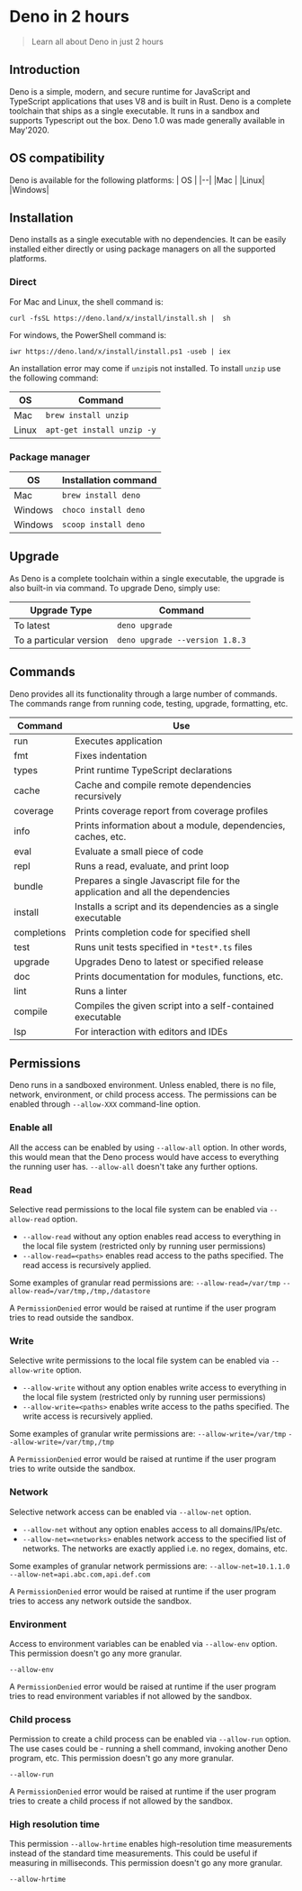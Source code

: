


# Deno in 2 hours

> Learn all about Deno in just 2 hours

## Introduction
Deno is a simple, modern, and secure runtime for JavaScript and TypeScript applications that uses V8 and is built in Rust. Deno is a complete toolchain that ships as a single executable. It runs in a sandbox and supports Typescript out the box. Deno 1.0 was made generally available in May'2020. 

## OS compatibility
Deno is available for the following platforms:
| OS |
|--|
|Mac  |
|Linux|
|Windows|

## Installation
Deno installs as a single executable with no dependencies. It can be easily installed either directly or using package managers on all the supported platforms.

### Direct
For Mac and Linux, the shell command is:

`curl -fsSL https://deno.land/x/install/install.sh |  sh` 

For windows, the PowerShell command is:

`iwr https://deno.land/x/install/install.ps1 -useb | iex`

An installation error may come if `unzip`is not installed. To install `unzip` use the following command:

|OS|Command  |
|--|--|
|Mac  |`brew install unzip` 
|Linux|`apt-get install unzip -y`


### Package manager
|OS|Installation command  |
|--|--|
|Mac  | `brew install deno` |
|Windows|`choco install deno`|
|Windows|`scoop install deno`

## Upgrade
As Deno is a complete toolchain within a single executable, the upgrade is also built-in via command. To upgrade Deno, simply use:

|Upgrade Type|Command  |
|--|--|
|To latest  |`deno upgrade`  |
|To a particular version|`deno upgrade --version 1.8.3`

## Commands
Deno provides all its functionality through a large number of commands. The commands range from running code, testing, upgrade, formatting, etc.

|Command|Use  |
|--|--|
|run  |Executes application  |
|fmt|Fixes indentation|
|types|Print runtime TypeScript declarations|
|cache|Cache and compile remote dependencies recursively|
|coverage|Prints coverage report from coverage profiles|
|info|Prints information about a module, dependencies, caches, etc.|
|eval|Evaluate a small piece of code|
|repl|Runs a read, evaluate, and print loop|
|bundle|Prepares a single Javascript file for the application and all the dependencies
|install|Installs a script and its dependencies as a single executable
|completions|Prints completion code for specified shell
|test|Runs unit tests specified in `*test*.ts` files
|upgrade|Upgrades Deno to latest or specified release
|doc|Prints documentation for modules, functions, etc.
|lint|Runs a linter
|compile|Compiles the given script into a self-contained executable
|lsp|For interaction with editors and IDEs



## Permissions
Deno runs in a sandboxed environment. Unless enabled, there is no file, network, environment, or child process access. The permissions can be enabled through `--allow-XXX` command-line option.

### Enable all
All the access can be enabled by using `--allow-all` option. In other words, this would mean that the Deno process would have access to everything the running user has. `--allow-all` doesn't take any further options.

### Read
Selective read permissions to the local file system can be enabled via `--allow-read` option.

 - `--allow-read` without any option enables read access to everything in the local file system (restricted only by running user permissions)
 - `--allow-read=<paths>` enables read access to the paths specified. The read access is recursively applied.

Some examples of granular read permissions are:
`--allow-read=/var/tmp`
`--allow-read=/var/tmp,/tmp,/datastore`

A `PermissionDenied` error would be raised at runtime if the user program tries to read outside the sandbox.

### Write
Selective write permissions to the local file system can be enabled via `--allow-write` option.

 - `--allow-write` without any option enables write access to everything in the local file system (restricted only by running user permissions)
 - `--allow-write=<paths>` enables write access to the paths specified. The write access is recursively applied.

Some examples of granular write permissions are:
`--allow-write=/var/tmp`
`--allow-write=/var/tmp,/tmp`

A `PermissionDenied` error would be raised at runtime if the user program tries to write outside the sandbox.
    
### Network
Selective network access can be enabled via `--allow-net` option.

 - `--allow-net` without any option enables access to all domains/IPs/etc.
 - `--allow-net=<networks>` enables network access to the specified list of networks. The networks are exactly applied i.e. no regex, domains, etc.

Some examples of granular network permissions are:
`--allow-net=10.1.1.0`
`--allow-net=api.abc.com,api.def.com`

A `PermissionDenied` error would be raised at runtime if the user program tries to access any network outside the sandbox.

### Environment
Access to environment variables can be enabled via `--allow-env` option. This permission doesn't go any more granular.

`--allow-env`

A `PermissionDenied` error would be raised at runtime if the user program tries to read environment variables if not allowed by the sandbox.

### Child process
Permission to create a child process can be enabled via `--allow-run` option. The use cases could be - running a shell command, invoking another Deno program, etc. This permission doesn't go any more granular.

`--allow-run`

A `PermissionDenied` error would be raised at runtime if the user program tries to create a child process if not allowed by the sandbox.

### High resolution time
This permission `--allow-hrtime` enables high-resolution time measurements instead of the standard time measurements. This could be useful if measuring in milliseconds. This permission doesn't go any more granular.

`--allow-hrtime`
